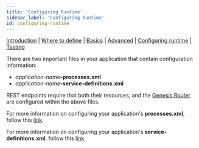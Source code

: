 ```yaml
---
title: 'Configuring Runtime'
sidebar_label: 'Configuring Runtime'
id: configuring-runtime
---
```


[Introduction](/server-modules/integration/rest-endpoints/introduction/) | [Where to define](/server-modules/integration/rest-endpoints/where-to-define) | [Basics](/server-modules/integration/rest-endpoints/basics/) | [Advanced](/server-modules/integration/rest-endpoints/advanced/) | [Configuring runtime](/server-modules/integration/rest-endpoints/configuring-runtime/) | [Testing](/server-modules/integration/rest-endpoints/testing/)

There are two important files in your application that contain configuration information:
- _application-name_**-processes.xml**
- _application-name_**-service-definitions.xml**

REST endpoints require that both their resources, and the [Genesis Router](/server-modules/configuring-runtime/genesis-router/) are configured within the above files.

For more information on configuring your application's **processes.xml**, follow this [link](/server-modules/configuring-runtime/processes).

For more information on configuring your application's **service-definitions.xml**, follow this [link](/server-modules/configuring-runtime/service-definitions).
